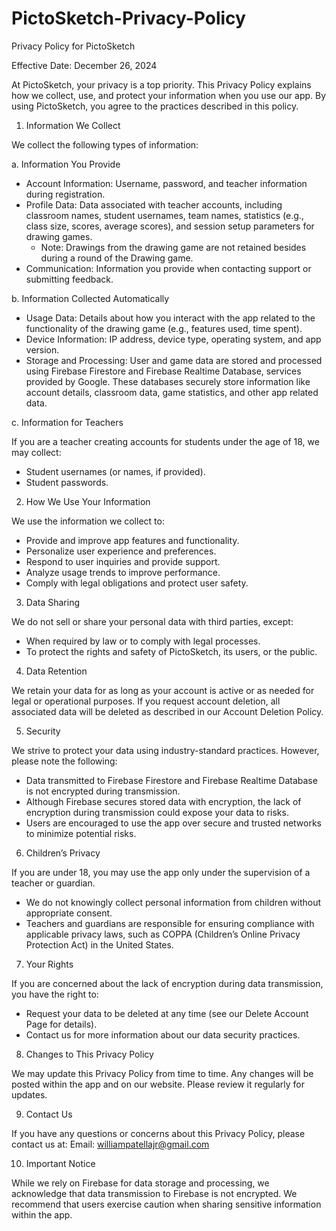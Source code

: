 # PictoSketch-Privacy-Policy

Privacy Policy for PictoSketch

Effective Date: December 26, 2024

At PictoSketch, your privacy is a top priority. This Privacy Policy explains how we collect, use, and protect your information when you use our app. By using PictoSketch, you agree to the practices described in this policy.


1. Information We Collect

We collect the following types of information:

a. Information You Provide

  - Account Information: Username, password, and teacher information during registration.
  - Profile Data: Data associated with teacher accounts, including classroom names, student usernames, team names, statistics (e.g., class size, scores, average scores), and session setup parameters for drawing games.
     - Note: Drawings from the drawing game are not retained besides during a round of the Drawing game.
  - Communication: Information you provide when contacting support or submitting feedback.
    
b. Information Collected Automatically

  - Usage Data: Details about how you interact with the app related to the functionality of the drawing game (e.g., features used, time spent).
  - Device Information: IP address, device type, operating system, and app version.
  - Storage and Processing: User and game data are stored and processed using Firebase Firestore and Firebase Realtime Database, services provided by Google. These databases securely store information like account details, classroom data, game statistics, and other app related data.
    
c. Information for Teachers

If you are a teacher creating accounts for students under the age of 18, we may collect:
  - Student usernames (or names, if provided).
  - Student passwords.


2. How We Use Your Information
   
We use the information we collect to:
  - Provide and improve app features and functionality.
  - Personalize user experience and preferences.
  - Respond to user inquiries and provide support.
  - Analyze usage trends to improve performance.
  - Comply with legal obligations and protect user safety.


3. Data Sharing
   
We do not sell or share your personal data with third parties, except:
  - When required by law or to comply with legal processes.
  - To protect the rights and safety of PictoSketch, its users, or the public.


4. Data Retention
   
We retain your data for as long as your account is active or as needed for legal or operational purposes. If you request account deletion, all associated data will be deleted as described in our Account Deletion Policy.


5. Security
   
We strive to protect your data using industry-standard practices. However, please note the following:

  - Data transmitted to Firebase Firestore and Firebase Realtime Database is not encrypted during transmission.
  - Although Firebase secures stored data with encryption, the lack of encryption during transmission could expose your data to risks.
  - Users are encouraged to use the app over secure and trusted networks to minimize potential risks.



6. Children’s Privacy
   
If you are under 18, you may use the app only under the supervision of a teacher or guardian.

  - We do not knowingly collect personal information from children without appropriate consent.
  - Teachers and guardians are responsible for ensuring compliance with applicable privacy laws, such as COPPA (Children’s Online Privacy Protection Act) in the United States.


7. Your Rights
    
If you are concerned about the lack of encryption during data transmission, you have the right to:

  - Request your data to be deleted at any time (see our Delete Account Page for details).
  - Contact us for more information about our data security practices.


8. Changes to This Privacy Policy
   
We may update this Privacy Policy from time to time. Any changes will be posted within the app and on our website. Please review it regularly for updates.


9. Contact Us
    
If you have any questions or concerns about this Privacy Policy, please contact us at:
Email: williampatellajr@gmail.com


10. Important Notice
    
While we rely on Firebase for data storage and processing, we acknowledge that data transmission to Firebase is not encrypted. We recommend that users exercise caution when sharing sensitive information within the app.

